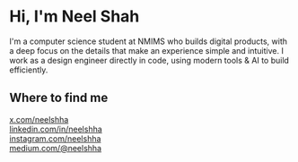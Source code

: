 <h1>Hi, I'm Neel Shah</h1>
<p>I'm a computer science student at NMIMS who builds digital products, with a deep focus on the details that make an experience simple and intuitive. I work as a design engineer directly in code, using modern tools & AI to build efficiently.</p>
<h2>Where to find me</h2>
<ul style="list-style-type: none; padding-left: 0;">
    <li><a target="_blank" href="https://x.com/neelshha">x.com/neelshha</a></li>
    <li><a target="_blank" href="https://www.linkedin.com/in/neelshha">linkedin.com/in/neelshha</a></li>
    <li><a target="_blank" href="https://www.instagram.com/neelshha">instagram.com/neelshha</a></li>
    <li><a target="_blank" href="https://medium.com/@neelshha">medium.com/@neelshha</a></li>
</ul>
